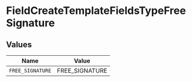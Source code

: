 # FieldCreateTemplateFieldsTypeFreeSignature


## Values

| Name             | Value            |
| ---------------- | ---------------- |
| `FREE_SIGNATURE` | FREE_SIGNATURE   |